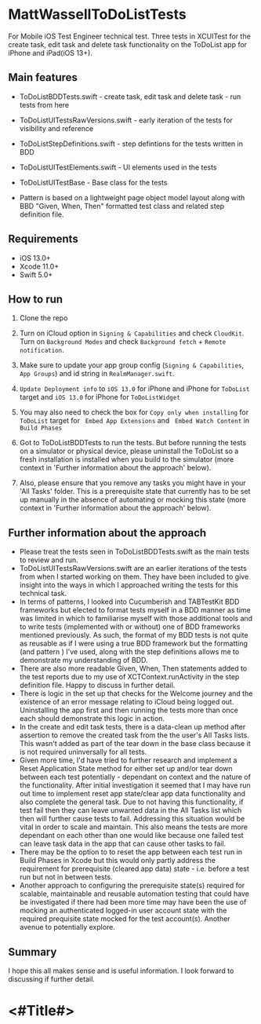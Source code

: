 #  MattWassellToDoListTests

For Mobile iOS Test Engineer technical test.
Three tests in XCUITest for the create task, edit task and delete task functionality on the ToDoList app for iPhone and iPad(iOS 13+).
 
## Main features

- ToDoListBDDTests.swift - create task, edit task and delete task - run tests from here
- ToDoListUITestsRawVersions.swift - early iteration of the tests for visibility and reference
- ToDoListStepDefinitions.swift - step defintions for the tests written in BDD
- ToDoListUITestElements.swift - UI elements used in the tests
- ToDoListUITestBase - Base class for the tests

- Pattern is based on a lightweight page object model layout along with BBD "Given, When, Then" formatted test class and related step definition file.

## Requirements

- iOS 13.0+
- Xcode 11.0+
- Swift 5.0+

## How to run

1. Clone the repo
2. Turn on iCloud option in ```Signing & Capabilities``` and check ```CloudKit```. Turn on ```Background Modes``` and check ```Background fetch``` + ```Remote notification```.
3. Make sure to update your app group config (```Signing & Capabilities```, ```App Groups```) and id string in ```RealmManager.swift```.
4. ```Update Deployment info``` to ```iOS 13.0``` for iPhone and iPhone for ```ToDoList``` target and ```iOS 13.0``` for iPhone for ```ToDoListWidget```
5. You may also need to check the box for ```Copy only when installing``` for ```ToDoList``` target for ``` Embed App Extensions```  and ``` Embed Watch Content```  in ``` Build Phases``` 
 
6. Got to ToDoListBDDTests to run the tests. But before running the tests on a simulator or physical device, please uninstall the ToDoList so a fresh installation is installed when you build to the simulator (more context in 'Further information about the approach' below).

7. Also, please ensure that you remove any tasks you might have in your 'All Tasks' folder.  This is a prerequisite state that currently has to be set up manually in the absence of automating or mocking this state (more context in 'Further information about the approach' below). 


## Further information about the approach

- Please treat the tests seen in ToDoListBDDTests.swift as the main tests to review and run.
- ToDoListUITestsRawVersions.swift are an earlier iterations of the tests from when I started working on them.  They have been included to give insight into the ways in which I approached writing the tests for this technical task.
- In terms of patterns, I looked into Cucumberish and TABTestKit BDD frameworks but elected to format tests myself in a BDD manner as time was limited in which to familiarise myself with those additional tools and to write tests (implemented with or without) one of BDD frameworks mentioned previously.  As such, the format of my BDD tests is not quite as reusable as if I were using a true BDD framework but the formatting (and pattern ) I've used, along with the step definitions allows me to demonstrate my understanding of BDD.
- There are also more readable Given, When, Then statements added to the test reports due to my use of XCTContext.runActivity in the step definition file.  Happy to discuss in further detail.  
- There is logic in the set up that checks for the Welcome journey and the existence of an error message relating to iCloud being logged out.  Uninstalling the app first and then running the tests more than once each should demonstrate this logic in action.
- In the create and edit task tests, there is a data-clean up method after assertion to remove the created task from the the user's All Tasks lists.  This wasn't added as part of the tear down in the base class because it is not required uninversally for all tests.  
- Given more time, I'd have tried to further research and implement a Reset Application State method for either set up and/or tear down between each test potentially - dependant on context and the nature of the functionality.  After initial investigation it seemed that I may have run out time to implement reset app state/clear app data functionality and also complete the general task.  Due to not having this functionality, if test fail then they can leave unwanted data in the All Tasks list which then will further cause tests to fail.  Addressing this situation would be vital in order to scale and maintain.  This also means the tests are more dependant on each other than one would like because one failed test can leave task data in the app that can cause other tasks to fail.
- There may be the option to to reset the app between each test run in Build Phases in Xcode but this would only partly address the requirement for prerequisite (cleared app data) state - i.e. before a test run but not in between tests.   
- Another approach to configuring the prerequisite state(s) required for scalable, maintainable and reusable automation testing that could have be investigated if there had been more time may have been the use of mocking an authenticated logged-in user account state with the required prequisite state mocked for the test account(s).  Another avenue to potentially explore.


## Summary

I hope this all makes sense and is useful information.  I look forward to discussing if further detail.

#  <#Title#>

